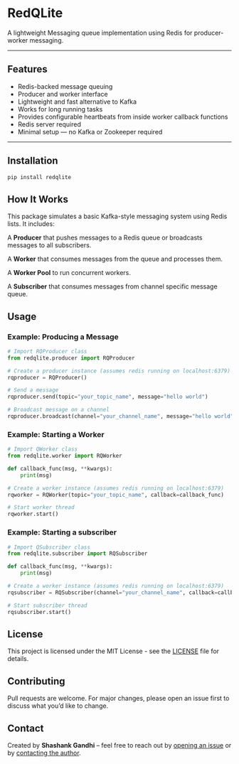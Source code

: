 # RedQLite

A lightweight Messaging queue implementation using Redis for producer-worker messaging.

---

## Features

- Redis-backed message queuing
- Producer and worker interface
- Lightweight and fast alternative to Kafka
- Works for long running tasks
- Provides configurable heartbeats from inside worker callback functions
- Redis server required
- Minimal setup — no Kafka or Zookeeper required

---

## Installation

```bash
pip install redqlite
```

## How It Works
This package simulates a basic Kafka-style messaging system using Redis lists.
It includes:

A **Producer** that pushes messages to a Redis queue or broadcasts messages to all subscribers.

A **Worker** that consumes messages from the queue and processes them.

A **Worker Pool** to run concurrent workers. 

A **Subscriber** that consumes messages from channel specific message queue.

## Usage
### Example: Producing a Message
```python
# Import RQProducer class
from redqlite.producer import RQProducer

# Create a producer instance (assumes redis running on localhost:6379)
rqproducer = RQProducer()

# Send a message
rqproducer.send(topic="your_topic_name", message="hello world")

# Broadcast message on a channel
rqproducer.broadcast(channel="your_channel_name", message="hello world")
```

### Example: Starting a Worker
```python
# Import QWorker class
from redqlite.worker import RQWorker

def callback_func(msg, **kwargs):
	print(msg)

# Create a worker instance (assumes redis running on localhost:6379)
rqworker = RQWorker(topic="your_topic_name", callback=callback_func)

# Start worker thread
rqworker.start()

```

### Example: Starting a subscriber
```python
# Import QSubscriber class
from redqlite.subscriber import RQSubscriber

def callback_func(msg, **kwargs):
	print(msg)

# Create a worker instance (assumes redis running on localhost:6379)
rqsubscriber = RQSubscriber(channel="your_channel_name", callback=callback_func)

# Start subscriber thread
rqsubscriber.start()

```

## License
This project is licensed under the MIT License - see the [LICENSE](LICENSE) file for details.

## Contributing
Pull requests are welcome. For major changes, please open an issue first to discuss what you’d like to change.

## Contact
Created by **Shashank Gandhi** – feel free to reach out by [opening an issue](https://github.com/shashankgandhi1/redqlite/issues) or by [contacting the author](https://github.com/shashankgandhi1).


